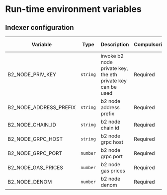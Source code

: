 # Run-time environment variables

## Indexer configuration

| Variable | Type| Description | Compulsoriness | Default value | Example value |
| --- | --- | --- | --- | --- | --- |
| B2_NODE_PRIV_KEY | `string` | invoke b2 node private key, the eth private key can be used  | Required |  |  |
| B2_NODE_ADDRESS_PREFIX | `string` | b2 node address prefix | Required | `ethm` | `ethm` |
| B2_NODE_CHAIN_ID | `string` | b2 node chain id | Required |  |  |
| B2_NODE_GRPC_HOST | `string` | b2 node grpc host | Required |  |  |
| B2_NODE_GRPC_PORT | `number` | b2 node grpc port| Required |  |  |
| B2_NODE_GAS_PRICES | `number` | b2 node gas prices| Required |  |  |
| B2_NODE_DENOM | `number` | b2 node denom| Required | `aphoton` | `aphoton` |
